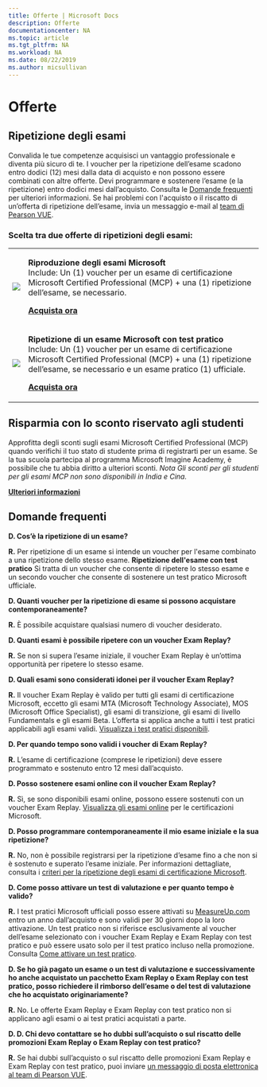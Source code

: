 ```yaml
---
title: Offerte | Microsoft Docs
description: Offerte 
documentationcenter: NA 
ms.topic: article
ms.tgt_pltfrm: NA
ms.workload: NA
ms.date: 08/22/2019
ms.author: micsullivan
---
```

# Offerte

## Ripetizione degli esami

Convalida le tue competenze acquisisci un vantaggio professionale e diventa più sicuro di te. I voucher per la ripetizione dell’esame scadono entro dodici (12) mesi dalla data di acquisto e non possono essere combinati con altre offerte. Devi programmare e sostenere l’esame (e la ripetizione) entro dodici mesi dall’acquisto. Consulta le [Domande frequenti](#frequently-asked-questions) per ulteriori informazioni. Se hai problemi con l'acquisto o il riscatto di un’offerta di ripetizione dell’esame, invia un messaggio e-mail al [team di Pearson VUE](mailto:mindhub@pearson.com).

### Scelta tra due offerte di ripetizioni degli esami:

<div>
    <table border="0">
        <tr>
            <td>
                <img src="images/exam-replay-thumbnail.png">
            </td>
            <td>                
                <p><strong>Riproduzione degli esami Microsoft</strong><br/>Include: Un (1) voucher per un esame di certificazione Microsoft Certified Professional (MCP) + una (1) ripetizione dell’esame, se necessario.</p>
                <p><a href="https://us.mindhub.com/p/Microsoft-Exam-Replay?utm_source=msftmarketing&utm_medium=msft_offers&utm_campaign=ExamReplayFY20&utm_term=ERFY20&utm_content=weblink3"><strong>Acquista ora</strong></a></p>
            </td>
        </tr>
        <tr>
            <td>
                <img src="images/exam-replay-with-practice-test-thumbnail.png">
            </td>
            <td>
               <p><strong>Ripetizione di un esame Microsoft con test pratico</strong><br/>Include: Un (1) voucher per un esame di certificazione Microsoft Certified Professional (MCP) + una (1) ripetizione dell’esame, se necessario e un esame pratico (1) ufficiale.</p>
               <p><a href="https://us.mindhub.com/p/Microsoft-Exam-Replay-PT?utm_source=msftmarketing&utm_medium=msft_offers&utm_campaign=ExamReplayFY20&utm_term=ERFY20&utm_content=weblink"><strong>Acquista ora</strong></a></p>
            </td>
        </tr>
    </table>
</div>


## Risparmia con lo sconto riservato agli studenti

Approfitta degli sconti sugli esami Microsoft Certified Professional (MCP) quando verifichi il tuo stato di studente prima di registrarti per un esame. Se la tua scuola partecipa al programma Microsoft Imagine Academy, è possibile che tu abbia diritto a ulteriori sconti. *Nota Gli sconti per gli studenti per gli esami MCP non sono disponibili in India e Cina.*

[**Ulteriori informazioni**](/learn/certifications/certification-exam-policies)

## <a name="frequently-asked-questions"></a> Domande frequenti

**D. Cos’è la ripetizione di un esame?**

**R.** Per ripetizione di un esame si intende un voucher per l'esame combinato a una ripetizione dello stesso esame. **Ripetizione dell'esame con test pratico** Si tratta di un voucher che consente di ripetere lo stesso esame e un secondo voucher che consente di sostenere un test pratico Microsoft ufficiale.

**D. Quanti voucher per la ripetizione di esame si possono acquistare contemporaneamente?**

**R.** È possibile acquistare qualsiasi numero di voucher desiderato.

**D. Quanti esami è possibile ripetere con un voucher Exam Replay?**

**R.** Se non si supera l’esame iniziale, il voucher Exam Replay è un’ottima opportunità per ripetere lo stesso esame.

**D. Quali esami sono considerati idonei per il voucher Exam Replay?**

**R.** Il voucher Exam Replay è valido per tutti gli esami di certificazione Microsoft, eccetto gli esami MTA (Microsoft Technology Associate), MOS (Microsoft Office Specialist), gli esami di transizione, gli esami di livello Fundamentals e gli esami Beta. L’offerta si applica anche a tutti i test pratici applicabili agli esami validi. [Visualizza i test pratici disponibili](https://us.mindhub.com/microsoft-practice-tests).

**D. Per quando tempo sono validi i voucher di Exam Replay?**

**R.** L’esame di certificazione (comprese le ripetizioni) deve essere programmato e sostenuto entro 12 mesi dall’acquisto.

**D. Posso sostenere esami online con il voucher Exam Replay?**

**R.** Sì, se sono disponibili esami online, possono essere sostenuti con un voucher Exam Replay. [Visualizza gli esami online](https://www.microsoft.com/it-it/learning/online-proctored-exams.aspx) per le certificazioni Microsoft.

**D. Posso programmare contemporaneamente il mio esame iniziale e la sua ripetizione?**

**R.** No, non è possibile registrarsi per la ripetizione d’esame fino a che non si è sostenuto e superato l’esame iniziale. Per informazioni dettagliate, consulta i [criteri per la ripetizione degli esami di certificazione Microsoft](https://www.microsoft.com/it-it/learning/certification-exam-policies.aspx).

**D. Come posso attivare un test di valutazione e per quanto tempo è valido?**

**R.** I test pratici Microsoft ufficiali posso essere attivati su [MeasureUp.com](https://www.measureup.com/) entro un anno dall’acquisto e sono validi per 30 giorni dopo la loro attivazione. Un test pratico non si riferisce esclusivamente al voucher dell’esame selezionato con i voucher Exam Replay e Exam Replay con test pratico e può essere usato solo per il test pratico incluso nella promozione. Consulta [Come attivare un test pratico](https://home.pearsonvue.com/microsoft/practicetests).

**D. Se ho già pagato un esame o un test di valutazione e successivamente ho anche acquistato un pacchetto Exam Replay o Exam Replay con test pratico, posso richiedere il rimborso dell’esame o del test di valutazione che ho acquistato originariamente?**

**R.** No. Le offerte Exam Replay e Exam Replay con test pratico non si applicano agli esami o ai test pratici acquistati a parte.

**D. D. Chi devo contattare se ho dubbi sull’acquisto o sul riscatto delle promozioni Exam Replay o Exam Replay con test pratico?**

**R.** Se hai dubbi sull’acquisto o sul riscatto delle promozioni Exam Replay e Exam Replay con test pratico, puoi inviare [un messaggio di posta elettronica al team di Pearson VUE](mailto:mindhub@pearson.com).



